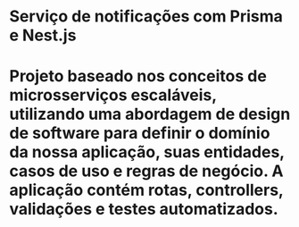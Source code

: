 <h1>Serviço de notificações com Prisma e Nest.js<h1>

Projeto baseado nos conceitos de microsserviços escaláveis, 
utilizando uma abordagem de design de software para definir o domínio da nossa aplicação, 
suas entidades, casos de uso e regras de negócio. A aplicação contém rotas, controllers, validações e testes automatizados.
